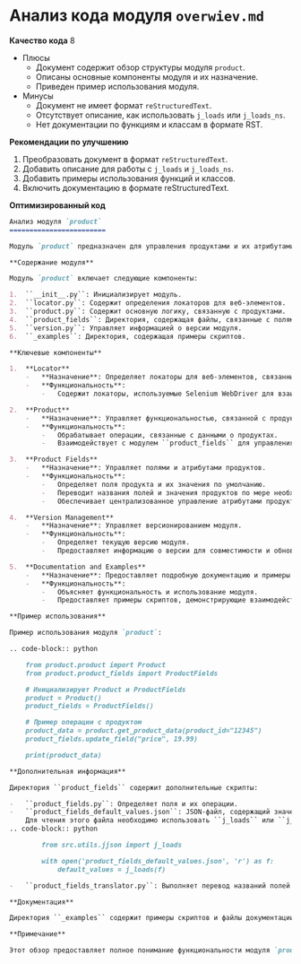 # Анализ кода модуля `overwiev.md`

**Качество кода**
8
- Плюсы
    - Документ содержит обзор структуры модуля `product`.
    - Описаны основные компоненты модуля и их назначение.
    - Приведен пример использования модуля.
- Минусы
    - Документ не имеет формат `reStructuredText`.
    - Отсутствует описание, как использовать `j_loads` или `j_loads_ns`.
    -  Нет документации по функциям и классам в формате RST.

**Рекомендации по улучшению**

1.  Преобразовать документ в формат `reStructuredText`.
2.  Добавить описание для работы с `j_loads` и `j_loads_ns`.
3.  Добавить примеры использования функций и классов.
4.  Включить документацию в формате reStructuredText.

**Оптимизированный код**

```markdown
Анализ модуля `product`
========================

Модуль `product` предназначен для управления продуктами и их атрибутами.

**Содержание модуля**

Модуль `product` включает следующие компоненты:

1.  ``__init__.py``: Инициализирует модуль.
2.  ``locator.py``: Содержит определения локаторов для веб-элементов.
3.  ``product.py``: Содержит основную логику, связанную с продуктами.
4.  ``product_fields``: Директория, содержащая файлы, связанные с полями продукта.
5.  ``version.py``: Управляет информацией о версии модуля.
6.  ``_examples``: Директория, содержащая примеры скриптов.

**Ключевые компоненты**

1.  **Locator**
    -   **Назначение**: Определяет локаторы для веб-элементов, связанных с продуктами.
    -   **Функциональность**:
        -   Содержит локаторы, используемые Selenium WebDriver для взаимодействия с веб-страницами.

2.  **Product**
    -   **Назначение**: Управляет функциональностью, связанной с продуктами.
    -   **Функциональность**:
        -   Обрабатывает операции, связанные с данными о продуктах.
        -   Взаимодействует с модулем ``product_fields`` для управления атрибутами продукта.

3.  **Product Fields**
    -   **Назначение**: Управляет полями и атрибутами продуктов.
    -   **Функциональность**:
        -   Определяет поля продукта и их значения по умолчанию.
        -   Переводит названия полей и значения продуктов по мере необходимости.
        -   Обеспечивает централизованное управление атрибутами продукта.

4.  **Version Management**
    -   **Назначение**: Управляет версионированием модуля.
    -   **Функциональность**:
        -   Определяет текущую версию модуля.
        -   Предоставляет информацию о версии для совместимости и обновлений.

5.  **Documentation and Examples**
    -   **Назначение**: Предоставляет подробную документацию и примеры использования для разработчиков.
    -   **Функциональность**:
        -   Объясняет функциональность и использование модуля.
        -   Предоставляет примеры скриптов, демонстрирующие взаимодействие с данными продукта.

**Пример использования**

Пример использования модуля `product`:

.. code-block:: python

    from product.product import Product
    from product.product_fields import ProductFields

    # Инициализирует Product и ProductFields
    product = Product()
    product_fields = ProductFields()

    # Пример операции с продуктом
    product_data = product.get_product_data(product_id="12345")
    product_fields.update_field("price", 19.99)

    print(product_data)

**Дополнительная информация**

Директория ``product_fields`` содержит дополнительные скрипты:

-   ``product_fields.py``: Определяет поля и их операции.
-   ``product_fields_default_values.json``: JSON-файл, содержащий значения по умолчанию для полей продукта.
    Для чтения этого файла необходимо использовать ``j_loads`` или ``j_loads_ns`` из ``src.utils.jjson``, например:
.. code-block:: python

        from src.utils.jjson import j_loads

        with open('product_fields_default_values.json', 'r') as f:
            default_values = j_loads(f)

-   ``product_fields_translator.py``: Выполняет перевод названий полей и значений.

**Документация**

Директория ``_examples`` содержит примеры скриптов и файлы документации, помогающие разработчикам понять и эффективно использовать модуль.

**Примечание**

Этот обзор предоставляет полное понимание функциональности модуля `product`.
```